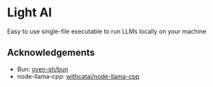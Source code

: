 Light AI
========
Easy to use single-file executable to run LLMs locally on your machine

## Acknowledgements
* Bun: [oven-sh/bun](https://github.com/oven-sh/bun)
* node-llama-cpp: [withcatai/node-llama-cpp](https://github.com/withcatai/node-llama-cpp)
